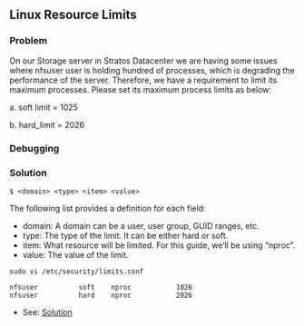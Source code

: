 ## Linux Resource Limits

### Problem

On our Storage server in Stratos Datacenter we are having some issues where nfsuser user is holding hundred of
processes, which is degrading the performance of the server. Therefore, we have a requirement to limit its maximum
processes. Please set its maximum process limits as below:

a. soft limit = 1025

b. hard_limit = 2026

### Debugging

### Solution

`$ <domain> <type> <item> <value>`

The following list provides a definition for each field:

- domain: A domain can be a user, user group, GUID ranges, etc.
- type: The type of the limit. It can be either hard or soft.
- item: What resource will be limited. For this guide, we’ll be using “nproc”.
- value: The value of the limit.

```shell
sudo vi /etc/security/limits.conf

nfsuser          soft    nproc           1026
nfsuser          hard    nproc           2026
```

- See: [Solution](./solution.yaml)
